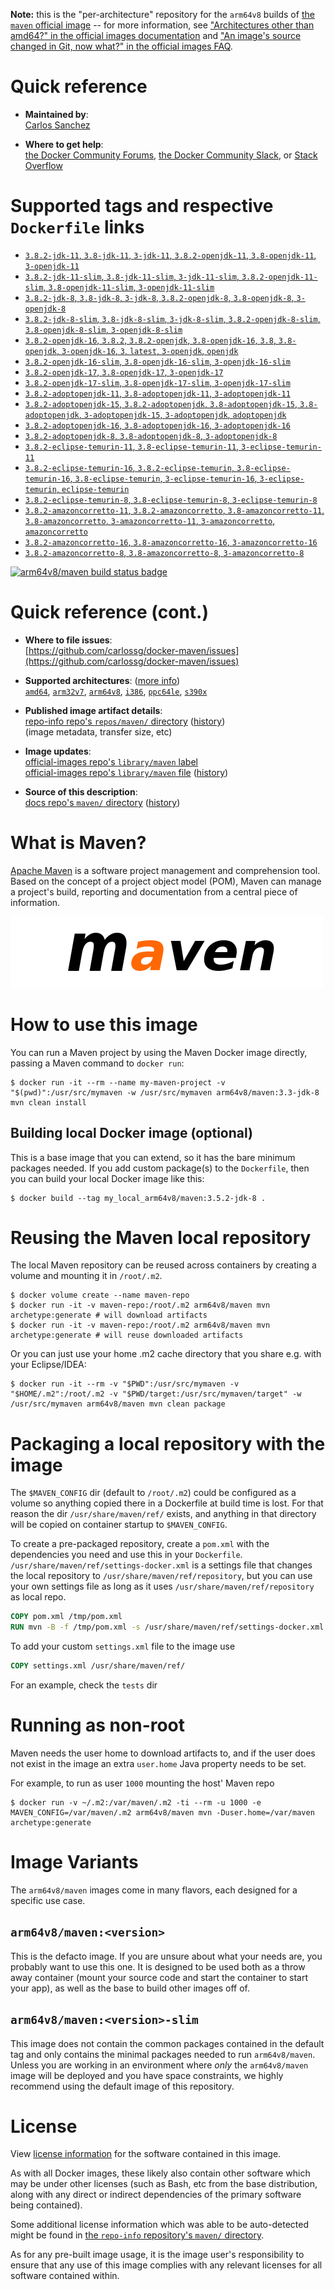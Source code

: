 <!--

********************************************************************************

WARNING:

    DO NOT EDIT "maven/README.md"

    IT IS AUTO-GENERATED

    (from the other files in "maven/" combined with a set of templates)

********************************************************************************

-->

**Note:** this is the "per-architecture" repository for the `arm64v8` builds of [the `maven` official image](https://hub.docker.com/_/maven) -- for more information, see ["Architectures other than amd64?" in the official images documentation](https://github.com/docker-library/official-images#architectures-other-than-amd64) and ["An image's source changed in Git, now what?" in the official images FAQ](https://github.com/docker-library/faq#an-images-source-changed-in-git-now-what).

# Quick reference

-	**Maintained by**:  
	[Carlos Sanchez](https://github.com/carlossg/docker-maven)

-	**Where to get help**:  
	[the Docker Community Forums](https://forums.docker.com/), [the Docker Community Slack](https://dockr.ly/slack), or [Stack Overflow](https://stackoverflow.com/search?tab=newest&q=docker)

# Supported tags and respective `Dockerfile` links

-	[`3.8.2-jdk-11`, `3.8-jdk-11`, `3-jdk-11`, `3.8.2-openjdk-11`, `3.8-openjdk-11`, `3-openjdk-11`](https://github.com/carlossg/docker-maven/blob/0a7b1ef030687a5d95ce3e7567a4c279ab87dc81/openjdk-11/Dockerfile)
-	[`3.8.2-jdk-11-slim`, `3.8-jdk-11-slim`, `3-jdk-11-slim`, `3.8.2-openjdk-11-slim`, `3.8-openjdk-11-slim`, `3-openjdk-11-slim`](https://github.com/carlossg/docker-maven/blob/0a7b1ef030687a5d95ce3e7567a4c279ab87dc81/openjdk-11-slim/Dockerfile)
-	[`3.8.2-jdk-8`, `3.8-jdk-8`, `3-jdk-8`, `3.8.2-openjdk-8`, `3.8-openjdk-8`, `3-openjdk-8`](https://github.com/carlossg/docker-maven/blob/0a7b1ef030687a5d95ce3e7567a4c279ab87dc81/openjdk-8/Dockerfile)
-	[`3.8.2-jdk-8-slim`, `3.8-jdk-8-slim`, `3-jdk-8-slim`, `3.8.2-openjdk-8-slim`, `3.8-openjdk-8-slim`, `3-openjdk-8-slim`](https://github.com/carlossg/docker-maven/blob/0a7b1ef030687a5d95ce3e7567a4c279ab87dc81/openjdk-8-slim/Dockerfile)
-	[`3.8.2-openjdk-16`, `3.8.2`, `3.8.2-openjdk`, `3.8-openjdk-16`, `3.8`, `3.8-openjdk`, `3-openjdk-16`, `3`, `latest`, `3-openjdk`, `openjdk`](https://github.com/carlossg/docker-maven/blob/0a7b1ef030687a5d95ce3e7567a4c279ab87dc81/openjdk-16/Dockerfile)
-	[`3.8.2-openjdk-16-slim`, `3.8-openjdk-16-slim`, `3-openjdk-16-slim`](https://github.com/carlossg/docker-maven/blob/0a7b1ef030687a5d95ce3e7567a4c279ab87dc81/openjdk-16-slim/Dockerfile)
-	[`3.8.2-openjdk-17`, `3.8-openjdk-17`, `3-openjdk-17`](https://github.com/carlossg/docker-maven/blob/0a7b1ef030687a5d95ce3e7567a4c279ab87dc81/openjdk-17/Dockerfile)
-	[`3.8.2-openjdk-17-slim`, `3.8-openjdk-17-slim`, `3-openjdk-17-slim`](https://github.com/carlossg/docker-maven/blob/0a7b1ef030687a5d95ce3e7567a4c279ab87dc81/openjdk-17-slim/Dockerfile)
-	[`3.8.2-adoptopenjdk-11`, `3.8-adoptopenjdk-11`, `3-adoptopenjdk-11`](https://github.com/carlossg/docker-maven/blob/0a7b1ef030687a5d95ce3e7567a4c279ab87dc81/adoptopenjdk-11/Dockerfile)
-	[`3.8.2-adoptopenjdk-15`, `3.8.2-adoptopenjdk`, `3.8-adoptopenjdk-15`, `3.8-adoptopenjdk`, `3-adoptopenjdk-15`, `3-adoptopenjdk`, `adoptopenjdk`](https://github.com/carlossg/docker-maven/blob/0a7b1ef030687a5d95ce3e7567a4c279ab87dc81/adoptopenjdk-15/Dockerfile)
-	[`3.8.2-adoptopenjdk-16`, `3.8-adoptopenjdk-16`, `3-adoptopenjdk-16`](https://github.com/carlossg/docker-maven/blob/0a7b1ef030687a5d95ce3e7567a4c279ab87dc81/adoptopenjdk-16/Dockerfile)
-	[`3.8.2-adoptopenjdk-8`, `3.8-adoptopenjdk-8`, `3-adoptopenjdk-8`](https://github.com/carlossg/docker-maven/blob/0a7b1ef030687a5d95ce3e7567a4c279ab87dc81/adoptopenjdk-8/Dockerfile)
-	[`3.8.2-eclipse-temurin-11`, `3.8-eclipse-temurin-11`, `3-eclipse-temurin-11`](https://github.com/carlossg/docker-maven/blob/fb98b767f20d898dcfaa998a6d4b5d2c9237252e/eclipse-temurin-11/Dockerfile)
-	[`3.8.2-eclipse-temurin-16`, `3.8.2-eclipse-temurin`, `3.8-eclipse-temurin-16`, `3.8-eclipse-temurin`, `3-eclipse-temurin-16`, `3-eclipse-temurin`, `eclipse-temurin`](https://github.com/carlossg/docker-maven/blob/fb98b767f20d898dcfaa998a6d4b5d2c9237252e/eclipse-temurin-16/Dockerfile)
-	[`3.8.2-eclipse-temurin-8`, `3.8-eclipse-temurin-8`, `3-eclipse-temurin-8`](https://github.com/carlossg/docker-maven/blob/fb98b767f20d898dcfaa998a6d4b5d2c9237252e/eclipse-temurin-8/Dockerfile)
-	[`3.8.2-amazoncorretto-11`, `3.8.2-amazoncorretto`, `3.8-amazoncorretto-11`, `3.8-amazoncorretto`, `3-amazoncorretto-11`, `3-amazoncorretto`, `amazoncorretto`](https://github.com/carlossg/docker-maven/blob/0a7b1ef030687a5d95ce3e7567a4c279ab87dc81/amazoncorretto-11/Dockerfile)
-	[`3.8.2-amazoncorretto-16`, `3.8-amazoncorretto-16`, `3-amazoncorretto-16`](https://github.com/carlossg/docker-maven/blob/0a7b1ef030687a5d95ce3e7567a4c279ab87dc81/amazoncorretto-16/Dockerfile)
-	[`3.8.2-amazoncorretto-8`, `3.8-amazoncorretto-8`, `3-amazoncorretto-8`](https://github.com/carlossg/docker-maven/blob/0a7b1ef030687a5d95ce3e7567a4c279ab87dc81/amazoncorretto-8/Dockerfile)

[![arm64v8/maven build status badge](https://img.shields.io/jenkins/s/https/doi-janky.infosiftr.net/job/multiarch/job/arm64v8/job/maven.svg?label=arm64v8/maven%20%20build%20job)](https://doi-janky.infosiftr.net/job/multiarch/job/arm64v8/job/maven/)

# Quick reference (cont.)

-	**Where to file issues**:  
	[https://github.com/carlossg/docker-maven/issues](https://github.com/carlossg/docker-maven/issues)

-	**Supported architectures**: ([more info](https://github.com/docker-library/official-images#architectures-other-than-amd64))  
	[`amd64`](https://hub.docker.com/r/amd64/maven/), [`arm32v7`](https://hub.docker.com/r/arm32v7/maven/), [`arm64v8`](https://hub.docker.com/r/arm64v8/maven/), [`i386`](https://hub.docker.com/r/i386/maven/), [`ppc64le`](https://hub.docker.com/r/ppc64le/maven/), [`s390x`](https://hub.docker.com/r/s390x/maven/)

-	**Published image artifact details**:  
	[repo-info repo's `repos/maven/` directory](https://github.com/docker-library/repo-info/blob/master/repos/maven) ([history](https://github.com/docker-library/repo-info/commits/master/repos/maven))  
	(image metadata, transfer size, etc)

-	**Image updates**:  
	[official-images repo's `library/maven` label](https://github.com/docker-library/official-images/issues?q=label%3Alibrary%2Fmaven)  
	[official-images repo's `library/maven` file](https://github.com/docker-library/official-images/blob/master/library/maven) ([history](https://github.com/docker-library/official-images/commits/master/library/maven))

-	**Source of this description**:  
	[docs repo's `maven/` directory](https://github.com/docker-library/docs/tree/master/maven) ([history](https://github.com/docker-library/docs/commits/master/maven))

# What is Maven?

[Apache Maven](http://maven.apache.org) is a software project management and comprehension tool. Based on the concept of a project object model (POM), Maven can manage a project's build, reporting and documentation from a central piece of information.

![logo](https://raw.githubusercontent.com/docker-library/docs/e2782b8942c1af41419536078c8d0176665a005d/maven/logo.png)

# How to use this image

You can run a Maven project by using the Maven Docker image directly, passing a Maven command to `docker run`:

```console
$ docker run -it --rm --name my-maven-project -v "$(pwd)":/usr/src/mymaven -w /usr/src/mymaven arm64v8/maven:3.3-jdk-8 mvn clean install
```

## Building local Docker image (optional)

This is a base image that you can extend, so it has the bare minimum packages needed. If you add custom package(s) to the `Dockerfile`, then you can build your local Docker image like this:

```console
$ docker build --tag my_local_arm64v8/maven:3.5.2-jdk-8 .
```

# Reusing the Maven local repository

The local Maven repository can be reused across containers by creating a volume and mounting it in `/root/.m2`.

```console
$ docker volume create --name maven-repo
$ docker run -it -v maven-repo:/root/.m2 arm64v8/maven mvn archetype:generate # will download artifacts
$ docker run -it -v maven-repo:/root/.m2 arm64v8/maven mvn archetype:generate # will reuse downloaded artifacts
```

Or you can just use your home .m2 cache directory that you share e.g. with your Eclipse/IDEA:

```console
$ docker run -it --rm -v "$PWD":/usr/src/mymaven -v "$HOME/.m2":/root/.m2 -v "$PWD/target:/usr/src/mymaven/target" -w /usr/src/mymaven arm64v8/maven mvn clean package  
```

# Packaging a local repository with the image

The `$MAVEN_CONFIG` dir (default to `/root/.m2`) could be configured as a volume so anything copied there in a Dockerfile at build time is lost. For that reason the dir `/usr/share/maven/ref/` exists, and anything in that directory will be copied on container startup to `$MAVEN_CONFIG`.

To create a pre-packaged repository, create a `pom.xml` with the dependencies you need and use this in your `Dockerfile`. `/usr/share/maven/ref/settings-docker.xml` is a settings file that changes the local repository to `/usr/share/maven/ref/repository`, but you can use your own settings file as long as it uses `/usr/share/maven/ref/repository` as local repo.

```dockerfile
COPY pom.xml /tmp/pom.xml
RUN mvn -B -f /tmp/pom.xml -s /usr/share/maven/ref/settings-docker.xml dependency:resolve
```

To add your custom `settings.xml` file to the image use

```dockerfile
COPY settings.xml /usr/share/maven/ref/
```

For an example, check the `tests` dir

# Running as non-root

Maven needs the user home to download artifacts to, and if the user does not exist in the image an extra `user.home` Java property needs to be set.

For example, to run as user `1000` mounting the host' Maven repo

```console
$ docker run -v ~/.m2:/var/maven/.m2 -ti --rm -u 1000 -e MAVEN_CONFIG=/var/maven/.m2 arm64v8/maven mvn -Duser.home=/var/maven archetype:generate
```

# Image Variants

The `arm64v8/maven` images come in many flavors, each designed for a specific use case.

## `arm64v8/maven:<version>`

This is the defacto image. If you are unsure about what your needs are, you probably want to use this one. It is designed to be used both as a throw away container (mount your source code and start the container to start your app), as well as the base to build other images off of.

## `arm64v8/maven:<version>-slim`

This image does not contain the common packages contained in the default tag and only contains the minimal packages needed to run `arm64v8/maven`. Unless you are working in an environment where *only* the `arm64v8/maven` image will be deployed and you have space constraints, we highly recommend using the default image of this repository.

# License

View [license information](https://www.apache.org/licenses/) for the software contained in this image.

As with all Docker images, these likely also contain other software which may be under other licenses (such as Bash, etc from the base distribution, along with any direct or indirect dependencies of the primary software being contained).

Some additional license information which was able to be auto-detected might be found in [the `repo-info` repository's `maven/` directory](https://github.com/docker-library/repo-info/tree/master/repos/maven).

As for any pre-built image usage, it is the image user's responsibility to ensure that any use of this image complies with any relevant licenses for all software contained within.
